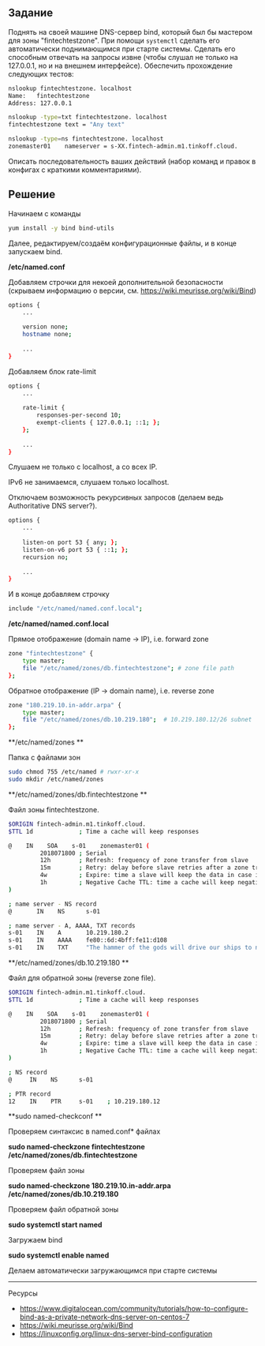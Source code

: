 ## Задание

Поднять на своей машине DNS-сервер bind, который был бы мастером для зоны "fintechtestzone". При помощи `systemctl` сделать его автоматически поднимающимся при старте системы. Сделать его способным отвечать на запросы извне (чтобы слушал не только на 127.0.0.1, но и на внешнем интерфейсе). Обеспечить прохождение следующих тестов:

```bash
nslookup fintechtestzone. localhost
Name:   fintechtestzone
Address: 127.0.0.1
```

```bash
nslookup -type=txt fintechtestzone. localhost
fintechtestzone text = "Any text"
```

```bash
nslookup -type=ns fintechtestzone. localhost
zonemaster01    nameserver = s-XX.fintech-admin.m1.tinkoff.cloud.
```

Описать последовательность ваших действий (набор команд и правок в конфигах с краткими комментариями).

## Решение

Начинаем с команды

```bash
yum install -y bind bind-utils
```



Далее, редактируем/создаём конфигурационные файлы, и в конце запускаем bind.



**/etc/named.conf**

Добавляем строчки для некоей дополнительной безопасности (скрываем информацию о версии, см. https://wiki.meurisse.org/wiki/Bind)

```bash
options {
    ...
    
    version none;
    hostname none;
    
    ...
}
```

Добавляем блок rate-limit

```bash
options {
    ...
    
    rate-limit {
        responses-per-second 10;
        exempt-clients { 127.0.0.1; ::1; };
    };
    
    ...
}
```

Слушаем не только с localhost, а со всех IP.

IPv6 не занимаемся, слушаем только localhost.

Отключаем возможность рекурсивных запросов (делаем ведь Authoritative DNS server?).

```bash
options {
    ...
    
    listen-on port 53 { any; };
    listen-on-v6 port 53 { ::1; };
    recursion no;
    
    ...
}
```

И в конце добавляем строчку

```bash
include "/etc/named/named.conf.local";
```



**/etc/named/named.conf.local**

Прямое отображение (domain name -> IP), i.e. forward zone 

```bash
zone "fintechtestzone" {
    type master;
    file "/etc/named/zones/db.fintechtestzone"; # zone file path
};
```

Обратное отображение (IP -> domain name), i.e. reverse zone

```bash
zone "180.219.10.in-addr.arpa" {
    type master;
    file "/etc/named/zones/db.10.219.180";  # 10.219.180.12/26 subnet
};
```



**/etc/named/zones **

Папка с файлами зон

```bash
sudo chmod 755 /etc/named # rwxr-xr-x
sudo mkdir /etc/named/zones
```



**/etc/named/zones/db.fintechtestzone **

Файл зоны fintechtestzone.

```bash
$ORIGIN fintech-admin.m1.tinkoff.cloud.
$TTL 1d             ; Time a cache will keep responses

@    IN    SOA    s-01    zonemaster01 (
         2018071800 ; Serial
         12h        ; Refresh: frequency of zone transfer from slave
         15m        ; Retry: delay before slave retries after a zone transfer failure
         4w         ; Expire: time a slave will keep the data in case it cannot contact the master
         1h         ; Negative Cache TTL: time a cache will keep negative responses (NXDOMAIN)
)

; name server - NS record
@       IN    NS      s-01

; name server - A, AAAA, TXT records
s-01    IN    A       10.219.180.2
s-01    IN    AAAA    fe80::6d:4bff:fe11:d108
s-01    IN    TXT     "The hammer of the gods will drive our ships to new lands"
```



**/etc/named/zones/db.10.219.180 **

Файл для обратной зоны (reverse zone file).

```bash
$ORIGIN fintech-admin.m1.tinkoff.cloud.
$TTL 1d             ; Time a cache will keep responses

@    IN    SOA    s-01    zonemaster01 (
         2018071800 ; Serial
         12h        ; Refresh: frequency of zone transfer from slave
         15m        ; Retry: delay before slave retries after a zone transfer failure
         4w         ; Expire: time a slave will keep the data in case it cannot contact the master
         1h         ; Negative Cache TTL: time a cache will keep negative responses (NXDOMAIN)
)

; NS record
@     IN    NS      s-01

; PTR record
12    IN    PTR     s-01    ; 10.219.180.12
```



**sudo named-checkconf **

Проверяем синтаксис в named.conf* файлах



**sudo named-checkzone fintechtestzone /etc/named/zones/db.fintechtestzone**

Проверяем файл зоны



**sudo named-checkzone 180.219.10.in-addr.arpa /etc/named/zones/db.10.219.180**

Проверяем файл обратной зоны



**sudo systemctl start named**

Загружаем bind



**sudo systemctl enable named**

Делаем автоматически загружающимся при старте системы



---

Ресурсы

* https://www.digitalocean.com/community/tutorials/how-to-configure-bind-as-a-private-network-dns-server-on-centos-7
* https://wiki.meurisse.org/wiki/Bind
* https://linuxconfig.org/linux-dns-server-bind-configuration